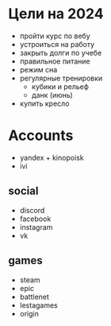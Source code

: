 # Цели на 2024

- пройти курс по вебу
- устроиться на работу
- закрыть долги по учебе
- правильное питание
- режим сна
- регулярные тренировки
	- кубики и рельеф
	- данк (июнь)
- купить кресло

# Accounts
- yandex + kinopoisk
- ivi
## social
- discord
- facebook
- instagram
- vk
## games
- steam
- epic
- battlenet
- lestagames
- origin
